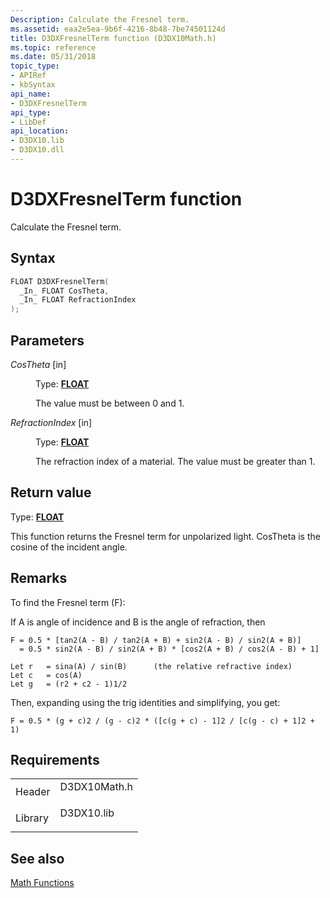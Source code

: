 ```yaml
---
Description: Calculate the Fresnel term.
ms.assetid: eaa2e5ea-9b6f-4216-8b48-7be74501124d
title: D3DXFresnelTerm function (D3DX10Math.h)
ms.topic: reference
ms.date: 05/31/2018
topic_type: 
- APIRef
- kbSyntax
api_name: 
- D3DXFresnelTerm
api_type: 
- LibDef
api_location: 
- D3DX10.lib
- D3DX10.dll
---
```


# D3DXFresnelTerm function

Calculate the Fresnel term.

## Syntax


```C++
FLOAT D3DXFresnelTerm(
  _In_ FLOAT CosTheta,
  _In_ FLOAT RefractionIndex
);
```



## Parameters

<dl> <dt>

*CosTheta* \[in\]
</dt> <dd>

Type: **[**FLOAT**](https://msdn.microsoft.com/en-us/library/Aa383751(v=VS.85).aspx)**

The value must be between 0 and 1.

</dd> <dt>

*RefractionIndex* \[in\]
</dt> <dd>

Type: **[**FLOAT**](https://msdn.microsoft.com/en-us/library/Aa383751(v=VS.85).aspx)**

The refraction index of a material. The value must be greater than 1.

</dd> </dl>

## Return value

Type: **[**FLOAT**](https://msdn.microsoft.com/en-us/library/Aa383751(v=VS.85).aspx)**

This function returns the Fresnel term for unpolarized light. CosTheta is the cosine of the incident angle.

## Remarks

To find the Fresnel term (F):

If A is angle of incidence and B is the angle of refraction, then


```
F = 0.5 * [tan2(A - B) / tan2(A + B) + sin2(A - B) / sin2(A + B)]
  = 0.5 * sin2(A - B) / sin2(A + B) * [cos2(A + B) / cos2(A - B) + 1]

Let r   = sina(A) / sin(B)      (the relative refractive index)
Let c   = cos(A)
Let g   = (r2 + c2 - 1)1/2
```



Then, expanding using the trig identities and simplifying, you get:


```
F = 0.5 * (g + c)2 / (g - c)2 * ([c(g + c) - 1]2 / [c(g - c) + 1]2 + 1)
```



## Requirements



|                    |                                                                                         |
|--------------------|-----------------------------------------------------------------------------------------|
| Header<br/>  | <dl> <dt>D3DX10Math.h</dt> </dl> |
| Library<br/> | <dl> <dt>D3DX10.lib</dt> </dl>   |



## See also

<dl> <dt>

[Math Functions](d3d10-graphics-reference-d3dx10-functions-math.md)
</dt> </dl>

 

 




